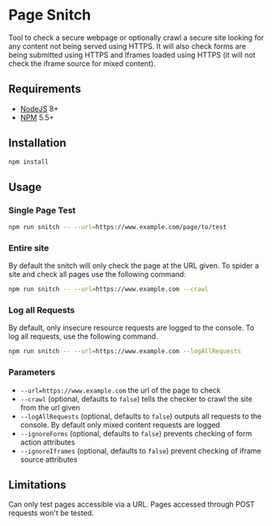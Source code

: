 # Page Snitch

Tool to check a secure webpage or optionally crawl a secure site looking for any content not being served using HTTPS. It will also check forms are being submitted using HTTPS and Iframes loaded using HTTPS (it will not check the iframe source for mixed content).

## Requirements
* [NodeJS](http://nodejs.org) 8+
* [NPM](https://www.npmjs.com/) 5.5+

## Installation

```bash
npm install
```

## Usage

### Single Page Test
```bash
npm run snitch -- --url=https://www.example.com/page/to/test
```

### Entire site
By default the snitch will only check the page at the URL given. To spider a site and check all pages use the following command:
```bash
npm run snitch -- --url=https://www.example.com --crawl
```

### Log all Requests
By default, only insecure resource requests are logged to the console. To log all requests, use the following command.
```bash
npm run snitch -- --url=https://www.example.com --logAllRequests
```

### Parameters
* `--url=https://www.example.com` the url of the page to check
* `--crawl` (optional, defaults to `false`) tells the checker to crawl the site from the url given
* `--logAllRequests` (optional, defaults to `false`) outputs all requests to the console. By default only mixed content requests are logged
* `--ignoreForms` (optional, defaults to `false`) prevents checking of form action attributes
* `--ignoreIframes` (optional, defaults to `false`) prevent checking of iframe source attributes


## Limitations
Can only test pages accessible via a URL. Pages accessed through POST requests won't be tested.